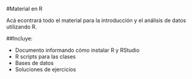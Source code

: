 #Material en R

Acá econtrará todo el material para la introducción y el análisis de datos utilizando R. 

##Incluye:
 - Documento informando cómo instalar R y RStudio 
 - R scripts para las clases
 - Bases de datos
 - Soluciones de ejercicios
